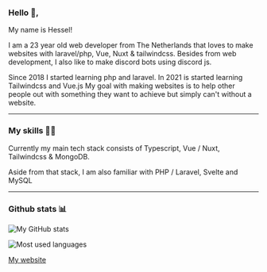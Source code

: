 ### Hello 👋, 

My name is Hessel!

I am a 23 year old web developer from The Netherlands that loves to make websites with laravel/php, Vue, Nuxt & tailwindcss.
Besides from web development, I also like to make discord bots using discord js.

Since 2018 I started learning php and laravel. In 2021 is started learning Tailwindcss and Vue.js 
My goal with making websites is to help other people out with something they want to achieve
but simply can't without a website.

-------------------------


### My skills 👨‍💻

Currently my main tech stack consists of Typescript, Vue / Nuxt, Tailwindcss & MongoDB.

Aside from that stack, I am also familiar with PHP / Laravel, Svelte and MySQL

-------------------------

### Github stats 📊
![My GitHub stats](https://github-readme-stats.vercel.app/api?username=Heesel&show_icons=true&theme=transparent) 

![Most used languages](https://github-readme-stats.vercel.app/api/top-langs/?username=Heesel&layout=compact&theme=transparent)

[My website](https://www.hesselp.dev/)
